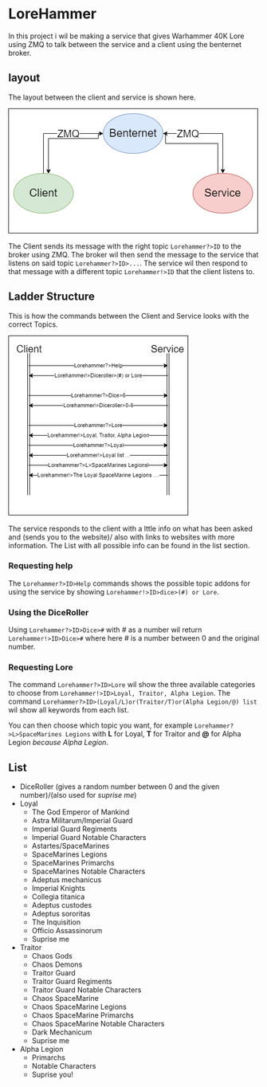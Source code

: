 # LoreHammer

In this project i wil be making a service that gives Warhammer 40K Lore using ZMQ to talk between the service and a client using the benternet broker.

## layout

The layout between the client and service is shown here.

![BenternetLayout](BenternetImages/flowchart.png)

The Client sends its message with the right topic `Lorehammer?>ID` to the broker using ZMQ. The broker wil then send the message to the service that listens on said topic `Lorehammer?>ID>...`. The service wil then respond to that message with a different topic `Lorehammer!>ID` that the client listens to.

## Ladder Structure

This is how the commands between the Client and Service looks with the correct Topics.

![ladder](BenternetImages/ladder.png)

The service responds to the client with a lttle info on what has been asked and (sends you to the website)/ also with links to websites with more information.
The List with all possible info can be found in the list section. 

### Requesting help

The `Lorehammer?>ID>Help` commands shows the possible topic addons for using the service by showing `Lorehammer!>ID>dice>(#) or Lore`.

### Using the DiceRoller

Using `Lorehammer?>ID>Dice>#` with # as a number wil return `Lorehammer!>ID>Dice>#` where here # is a number between 0 and the original number.

### Requesting Lore

The command `Lorehammer?>ID>Lore` wil show the three available categories to choose from `Lorehammer!>ID>Loyal, Traitor, Alpha Legion`.
The command `Lorehammer?>ID>(Loyal/L)or(Traitor/T)or(Alpha Legion/@) list` wil show all keywords from each list.

You can then choose which topic you want, for example `Lorehammer?>L>SpaceMarines Legions` with **L** for Loyal, **T** for Traitor and **@** for Alpha Legion *because Alpha Legion*.

## List
- DiceRoller (gives a random number between 0 and the given number)/(also used for *suprise me*)
- Loyal
  - The God Emperor of Mankind
  - Astra Militarum/Imperial Guard
  - Imperial Guard Regiments  
  - Imperial Guard Notable Characters
  - Astartes/SpaceMarines
  - SpaceMarines Legions
  - SpaceMarines Primarchs 
  - SpaceMarines Notable Characters
  - Adeptus mechanicus
  - Imperial Knights
  - Collegia titanica
  - Adeptus custodes
  - Adeptus sororitas
  - The Inquisition
  - Officio Assassinorum
  - Suprise me
- Traitor
  - Chaos Gods
  - Chaos Demons 
  - Traitor Guard
  - Traitor Guard Regiments 
  - Traitor Guard Notable Characters
  - Chaos SpaceMarine
  - Chaos SpaceMarine Legions 
  - Chaos SpaceMarine Primarchs  
  - Chaos SpaceMarine Notable Characters
  - Dark Mechanicum
  - Suprise me
- Alpha Legion
  - Primarchs
  - Notable Characters
  - Suprise you!

